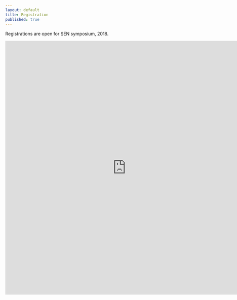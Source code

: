```yaml
---
layout: default
title: Registration
published: true
---
```


Registrations are open for SEN symposium, 2018.

<iframe src="https://docs.google.com/forms/d/e/1FAIpQLSeCAHP1eamllWAxs_6k1uFZO_kaMOByYanFJknrq1kzTJgkbQ/viewform?embedded=true" width="760" height="800" frameborder="0" marginheight="0" marginwidth="0">Loading...</iframe>

